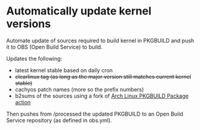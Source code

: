 # Automatically update kernel versions

Automate update of sources required to build kernel in PKGBUILD and push it to OBS (Open Build Service) to build.

Updates the following:
- latest kernel stable based on daily cron
- ~~clearlinux tag (as long as the major version still matches current kernel stable)~~
- cachyos patch names (more so the prefix numbers)
- b2sums of the sources using a fork of [Arch Linux PKGBUILD Package action](https://github.com/rhee876527/archlinux-package-action)

Then pushes from /processed the updated PKGBUILD to an Open Build Service repository (as defined in obs.yml).

